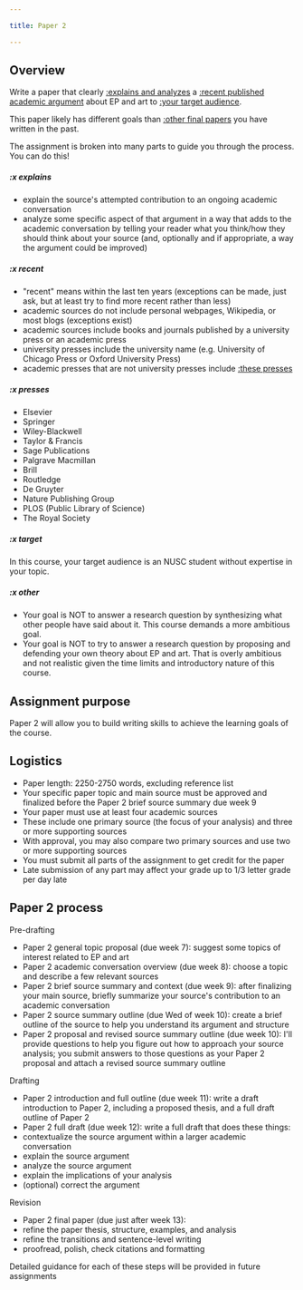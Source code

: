 ```yaml
---

title: Paper 2

---
```


## Overview

Write a paper that clearly [:explains and analyzes](#x-explains) a [:recent published academic argument](#x-recent) about EP and art to [:your target audience](#x-target).

This paper likely has different goals than [:other final papers](#x-other) you have written in the past.

The assignment is broken into many parts to guide you through the process. You can do this!

##### :x explains

- explain the source's attempted contribution to an ongoing academic conversation
- analyze some specific aspect of that argument in a way that adds to the academic conversation by telling your reader what you think/how they should think about your source (and, optionally and if appropriate, a way the argument could be improved)

##### :x recent

- "recent" means within the last ten years (exceptions can be made, just ask, but at least try to find more recent rather than less)
- academic sources do not include personal webpages, Wikipedia, or most blogs (exceptions exist)
- academic sources include books and journals published by a university press or an academic press
- university presses include the university name (e.g. University of Chicago Press or Oxford University Press)
- academic presses that are not university presses include [:these presses](#x-presses)

##### :x presses

- Elsevier
- Springer
- Wiley-Blackwell
- Taylor & Francis
- Sage Publications
- Palgrave Macmillan
- Brill
- Routledge
- De Gruyter
- Nature Publishing Group
- PLOS (Public Library of Science)
- The Royal Society

##### :x target

In this course, your target audience is an NUSC student without expertise in your topic.

##### :x other

- Your goal is NOT to answer a research question by synthesizing what other people have said about it. This course demands a more ambitious goal.
- Your goal is NOT to try to answer a research question by proposing and defending your own theory about EP and art. That is overly ambitious and not realistic given the time limits and introductory nature of this course.

## Assignment purpose

Paper 2 will allow you to build writing skills to achieve the learning goals of the course.

## Logistics

- Paper length: 2250-2750 words, excluding reference list
- Your specific paper topic and main source must be approved and finalized before the Paper 2 brief source summary due week 9
- Your paper must use at least four academic sources
- These include one primary source (the focus of your analysis) and three or more supporting sources
- With approval, you may also compare two primary sources and use two or more supporting sources
- You must submit all parts of the assignment to get credit for the paper
- Late submission of any part may affect your grade up to 1/3 letter grade per day late

## Paper 2 process

Pre-drafting

- Paper 2 general topic proposal (due week 7): suggest some topics of interest related to EP and art
- Paper 2 academic conversation overview (due week 8): choose a topic and describe a few relevant sources
- Paper 2 brief source summary and context (due week 9): after finalizing your main source, briefly summarize your source's contribution to an academic conversation
- Paper 2 source summary outline (due Wed of week 10): create a brief outline of the source to help you understand its argument and structure
- Paper 2 proposal and revised source summary outline (due week 10): I'll provide questions to help you figure out how to approach your source analysis; you submit answers to those questions as your Paper 2 proposal and attach a revised source summary outline

Drafting

- Paper 2 introduction and full outline (due week 11): write a draft introduction to Paper 2, including a proposed thesis, and a full draft outline of Paper 2
- Paper 2 full draft (due week 12): write a full draft that does these things:
- contextualize the source argument within a larger academic conversation
- explain the source argument
- analyze the source argument
- explain the implications of your analysis
- (optional) correct the argument

Revision

- Paper 2 final paper (due just after week 13):
- refine the paper thesis, structure, examples, and analysis
- refine the transitions and sentence-level writing
- proofread, polish, check citations and formatting

Detailed guidance for each of these steps will be provided in future assignments
